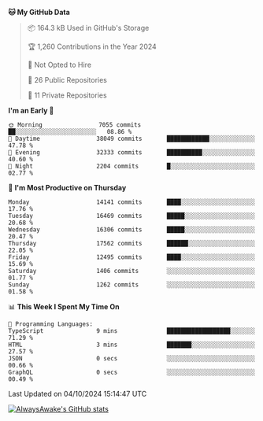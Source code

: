 <!--START_SECTION:waka-->
**🐱 My GitHub Data** 

> 📦 164.3 kB Used in GitHub's Storage 
 > 
> 🏆 1,260 Contributions in the Year 2024
 > 
> 🚫 Not Opted to Hire
 > 
> 📜 26 Public Repositories 
 > 
> 🔑 11 Private Repositories 
 > 
**I'm an Early 🐤** 

```text
🌞 Morning                7055 commits        ██░░░░░░░░░░░░░░░░░░░░░░░   08.86 % 
🌆 Daytime                38049 commits       ████████████░░░░░░░░░░░░░   47.78 % 
🌃 Evening                32333 commits       ██████████░░░░░░░░░░░░░░░   40.60 % 
🌙 Night                  2204 commits        █░░░░░░░░░░░░░░░░░░░░░░░░   02.77 % 
```
📅 **I'm Most Productive on Thursday** 

```text
Monday                   14141 commits       ████░░░░░░░░░░░░░░░░░░░░░   17.76 % 
Tuesday                  16469 commits       █████░░░░░░░░░░░░░░░░░░░░   20.68 % 
Wednesday                16306 commits       █████░░░░░░░░░░░░░░░░░░░░   20.47 % 
Thursday                 17562 commits       ██████░░░░░░░░░░░░░░░░░░░   22.05 % 
Friday                   12495 commits       ████░░░░░░░░░░░░░░░░░░░░░   15.69 % 
Saturday                 1406 commits        ░░░░░░░░░░░░░░░░░░░░░░░░░   01.77 % 
Sunday                   1262 commits        ░░░░░░░░░░░░░░░░░░░░░░░░░   01.58 % 
```


📊 **This Week I Spent My Time On** 

```text
💬 Programming Languages: 
TypeScript               9 mins              ██████████████████░░░░░░░   71.29 % 
HTML                     3 mins              ███████░░░░░░░░░░░░░░░░░░   27.57 % 
JSON                     0 secs              ░░░░░░░░░░░░░░░░░░░░░░░░░   00.66 % 
GraphQL                  0 secs              ░░░░░░░░░░░░░░░░░░░░░░░░░   00.49 % 
```


 Last Updated on 04/10/2024 15:14:47 UTC
<!--END_SECTION:waka-->

[![AlwaysAwake's GitHub stats](https://github-readme-stats.vercel.app/api?username=AlwaysAwake&show_icons=true&theme=github_dark&count_private=true)](https://github.com/AlwaysAwake/AlwaysAwake)

